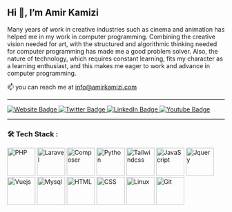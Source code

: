 Hi 👋, I’m Amir Kamizi
---
Many years of work in creative industries such as cinema and animation has helped me in my work in computer programming. 
Combining the creative vision needed for art, with the structured and algorithmic thinking needed for computer programming has made me a good problem solver.
Also, the nature of technology, which requires constant learning, fits my character as a learning enthusiast, 
and this makes me eager to work and advance in computer programming.

📫 you can reach me at info@amirkamizi.com

---
<div id="badges">
   <a href="https://amirkamizi.com">
    <img src="https://img.shields.io/badge/amirkamizi.com-gray?style=for-the-badge&logoColor=white" alt="Website Badge"/>      
  </a>
   <a href="https://twitter.com/amir_kamizi">
    <img src="https://img.shields.io/badge/Twitter-blue?style=for-the-badge&logo=twitter&logoColor=white" alt="Twitter Badge"/>      
  </a>
  <a href="http://www.linkedin.com/in/amir-kamizi">
    <img src="https://img.shields.io/badge/LinkedIn-blue?style=for-the-badge&logo=linkedin&logoColor=white" alt="LinkedIn Badge"/>
  </a>
  <a href="https://www.youtube.com/channel/UCdIrfxV5xbiDrJjME9QQkHw">
    <img src="https://img.shields.io/badge/YouTube-red?style=for-the-badge&logo=youtube&logoColor=white" alt="Youtube Badge"/>
  </a>
</div>
<!-- profile views badge 
<img src="https://komarev.com/ghpvc/?username=amirkamizi&style=flat-square&color=blue" alt=""/> 
-->

---
### :hammer_and_wrench: Tech Stack :
<div id="tech">
    <img src="https://cdn.worldvectorlogo.com/logos/php-1.svg" alt="PHP" style="max-width: 100%;" width="65"/>
    <img src="https://cdn.worldvectorlogo.com/logos/laravel-2.svg" alt="Laravel" style="max-width: 100%;" width="65"/>
    <img src="https://cdn.worldvectorlogo.com/logos/composer.svg" alt="Composer" style="max-width: 100%;" width="65"/>
    <img src="https://cdn.worldvectorlogo.com/logos/python-5.svg" alt="Python" style="max-width: 100%;" width="65"/>
    <img src="https://cdn.worldvectorlogo.com/logos/tailwindcss.svg" alt="Tailwindcss" style="max-width: 100%;" width="65"/>
    <img src="https://cdn.worldvectorlogo.com/logos/logo-javascript.svg" alt="JavaScript" style="max-width: 100%;" width="65"/>
    <img src="https://cdn.worldvectorlogo.com/logos/jquery-2.svg" alt="Jquery" style="max-width: 100%;" width="65"/>
    <img src="https://cdn.worldvectorlogo.com/logos/vue-js-1.svg" alt="Vuejs" style="max-width: 100%;" width="65"/>
    <img src="https://cdn.worldvectorlogo.com/logos/mysql-6.svg" alt="Mysql" style="max-width: 100%;" width="65"/>
    <img src="https://cdn.worldvectorlogo.com/logos/html-1.svg" alt="HTML" style="max-width: 100%;" width="65"/>
    <img src="https://cdn.worldvectorlogo.com/logos/css-3.svg" alt="CSS" style="max-width: 100%;" width="65"/>
    <img src="https://cdn.worldvectorlogo.com/logos/linux-tux.svg" alt="Linux" style="max-width: 100%;" width="65"/>
    <img src="https://cdn.worldvectorlogo.com/logos/git-icon.svg" alt="Git" style="max-width: 100%;" width="65"/>
</div>

<!---
amirkamizi/amirkamizi is a ✨ special ✨ repository because its `README.md` (this file) appears on your GitHub profile.
You can click the Preview link to take a look at your changes.
--->
